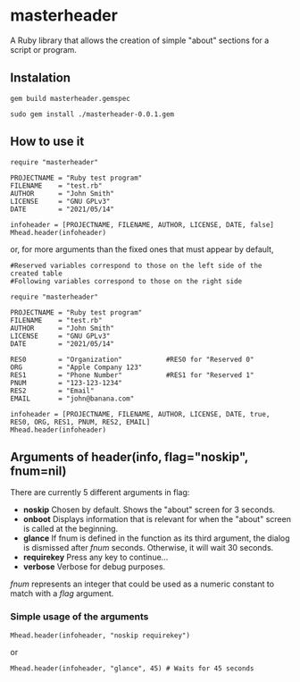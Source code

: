 # masterheader
A Ruby library that allows the creation of simple "about" sections for a script or program.

## Instalation
```
gem build masterheader.gemspec
```
```
sudo gem install ./masterheader-0.0.1.gem
```

## How to use it
```
require "masterheader"
 
PROJECTNAME = "Ruby test program"
FILENAME    = "test.rb"
AUTHOR      = "John Smith"
LICENSE     = "GNU GPLv3"
DATE        = "2021/05/14"

infoheader = [PROJECTNAME, FILENAME, AUTHOR, LICENSE, DATE, false]
Mhead.header(infoheader)
```

or, for more arguments than the fixed ones that must appear by default,

```
#Reserved variables correspond to those on the left side of the created table
#Following variables correspond to those on the right side

require "masterheader"
 
PROJECTNAME = "Ruby test program"
FILENAME    = "test.rb"
AUTHOR      = "John Smith"
LICENSE     = "GNU GPLv3"
DATE        = "2021/05/14"

RES0        = "Organization"           #RES0 for "Reserved 0"
ORG         = "Apple Company 123"
RES1        = "Phone Number"           #RES1 for "Reserved 1"
PNUM        = "123-123-1234"
RES2        = "Email"
EMAIL       = "john@banana.com"

infoheader = [PROJECTNAME, FILENAME, AUTHOR, LICENSE, DATE, true, RES0, ORG, RES1, PNUM, RES2, EMAIL]
Mhead.header(infoheader)
```

## Arguments of header(info, flag="noskip", fnum=nil)
There are currently 5 different arguments in flag: 
- **noskip** Chosen by default. Shows the "about" screen for 3 seconds.
- **onboot** Displays information that is relevant for when the "about" screen is called at the beginning.
- **glance** If fnum is defined in the function as its third argument, the dialog is dismissed after *fnum* seconds. Otherwise, it will wait 30 seconds.
- **requirekey** Press any key to continue...
- **verbose** Verbose for debug purposes.

*fnum* represents an integer that could be used as a numeric constant to match with a *flag* argument.

### Simple usage of the arguments
```
Mhead.header(infoheader, "noskip requirekey")
```
or
```
Mhead.header(infoheader, "glance", 45) # Waits for 45 seconds
```
